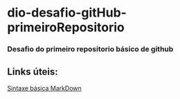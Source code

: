# dio-desafio-gitHub-primeiroRepositorio
### Desafio do primeiro repositorio básico de github



## Links úteis:

[Sintaxe básica MarkDown](https://www.markdownguide.org/basic-syntax/)
